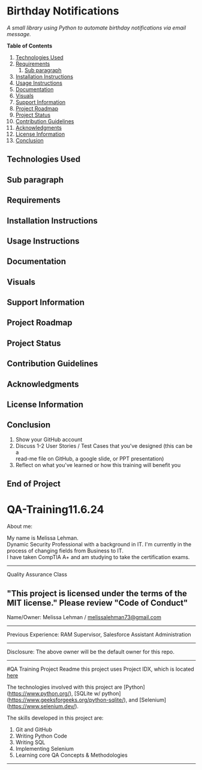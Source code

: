 
# Birthday Notifications

   _A small library using Python to automate birthday notifications via email message._

 **Table of Contents**

1. [Technologies Used](#paragraph1)
2. [Requirements](#paragraph2)
    1. [Sub paragraph](#subparagraph1)
3. [Installation Instructions](#paragraph3)
4. [Usage Instructions](#paragraph4)
5. [Documentation](#paragraph5)
6. [Visuals](#paragraph6)
7. [Support Information](#paragraph7)
8. [Project Roadmap](#paragraph8)
9. [Project Status](#paragraph9)
10. [Contribution Guidelines](#paragraph10)
11. [Acknowledgments](#paragraph11)
12. [License Information](#paragraph12)
13. [Conclusion](#paragraph13)
## Technologies Used <a name="paragraph1"></a>
 ## Sub paragraph <a name="subparagraph1"></a>
## Requirements <a name="paragraph2"></a>
## Installation Instructions <a name="paragraph3"></a>
## Usage Instructions <a name="paragraph5"></a>
## Documentation <a name="paragraph5"></a>
## Visuals <a name="paragraph6"></a>
## Support Information <a name="paragraph7"></a>
## Project Roadmap <a name="paragraph8"></a>
## Project Status <a name="paragraph9"></a>
## Contribution Guidelines <a name="paragraph10"></a>
## Acknowledgments <a name="paragraph11"></a>
## License Information <a name="paragraph12"></a>
## Conclusion <a name="paragraph13"></a>


 1. Show your GitHub account
 2. Discuss 1-2 User Stories / Test Cases that you've designed (this can be a  
       read-me file on GitHub, a google slide, or PPT presentation)
 3. Reflect on what you've learned or how this training will benefit you

**End of Project**
--------------------------------------------------------------------------------


# QA-Training11.6.24

About me:

My name is Melissa Lehman.  
Dynamic Security Professional with a background in IT.
I'm currently in the process of changing fields from Business to IT.  
I have taken CompTIA A+ and am studying to take the certification exams. 

--------------------------------------------------------------------------
Quality Assurance Class

"This project is licensed under the terms of the MIT license."
Please review "Code of Conduct"
---------------------------------------------------------------------------
Name/Owner: Melissa Lehman / melissalehman73@gmail.com

---------------------------------------------------------------------------
Previous Experience: RAM Supervisor, Salesforce Assistant Administration

---------------------------------------------------------------------------
Disclosure: The above owner will be the default owner for this repo.

---------------------------------------------------------------------------

#QA Training Project Readme
this project uses Project IDX, which is located [here](https://idx.google.com/qa-training11624-8344829)

The technologies involved with this project are [Python] (https://www.python.org/), [SQLite w/ python] (https://www.geeksforgeeks.org/python-sqlite/), and [Selenium] (https://www.selenium.dev/).

The skills developed in this project are:
1. Git and GitHub
2. Writing Python Code
3. Writing SQL
4. Implementing Selenium
5. Learning core QA Concepts & Methodologies

---------------------------------------------------------------------------